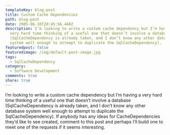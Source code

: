 ```yaml
---
templateKey: blog-post
title: Custom Cache Dependencies
path: blog-post
date: 2005-06-16T20:45:56.446Z
description: I’m looking to write a custom cache dependency but I’m having a
  very hard time thinking of a useful one that doesn’t involve a database
  (SqlCacheDependency is already taken, and I don’t know any other database
  system well enough to attempt to duplicate the SqlCacheDependency).
featuredpost: false
featuredimage: /img/default-post-image.jpg
tags:
  - SqlCacheDependency
category:
  - Software Development
comments: true
share: true
---
```


I’m looking to write a custom cache dependency but I’m having a very hard time thinking of a useful one that doesn’t involve a database (SqlCacheDependency is already taken, and I don’t know any other database system well enough to attempt to duplicate the SqlCacheDependency). If anybody has any ideas for CacheDependencies they’d like to see created, comment to this post and perhaps I’ll build one to meet one of the requests if it seems interesting.
